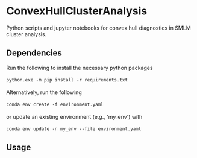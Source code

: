 # ConvexHullClusterAnalysis
Python scripts and jupyter notebooks for convex hull diagnostics in SMLM cluster analysis.

## Dependencies
Run the following to install the necessary python packages \
\
`python.exe -m pip install -r requirements.txt` \
\
Alternatively, run the following \
\
`conda env create -f environment.yaml` \
\
or update an existing environment (e.g., 'my_env') with \
\
`conda env update -n my_env --file environment.yaml` 

## Usage

